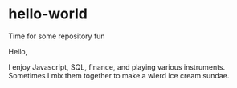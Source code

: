 # hello-world
Time for some repository fun 

Hello, 

I enjoy Javascript, SQL, finance, and playing various instruments. Sometimes I mix them together to make a wierd ice cream sundae.
